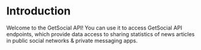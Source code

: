# Introduction

Welcome to the GetSocial API! You can use it to access GetSocial API endpoints, which provide data access to sharing statistics of news articles in public social networks & private messaging apps.
